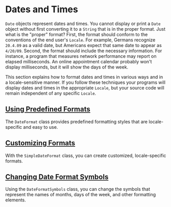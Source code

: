 
# Dates and Times

`Date` objects represent dates and times. You cannot display or print a `Date` object without first converting it to a `String` that is in the proper format. Just what is the "proper" format? First, the format should conform to the conventions of the end user's `Locale`. For example, Germans recognize `20.4.09` as a valid date, but Americans expect that same date to appear as `4/20/09`. Second, the format should include the necessary information. For instance, a program that measures network performance may report on elapsed milliseconds. An online appointment calendar probably won't display milliseconds, but it will show the days of the week.

This section explains how to format dates and times in various ways and in a locale-sensitive manner. If you follow these techniques your programs will display dates and times in the appropriate `Locale`, but your source code will remain independent of any specific `Locale`.

## [Using Predefined Formats](dateFormat.html)

The `DateFormat` class provides predefined formatting styles that are locale-specific and easy to use.

## [Customizing Formats](simpleDateFormat.html)

With the `SimpleDateFormat` class, you can create customized, locale-specific formats.

## [Changing Date Format Symbols](dateFormatSymbols.html)

Using the `DateFormatSymbols` class, you can change the symbols that represent the names of months, days of the week, and other formatting elements.
